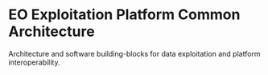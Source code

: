 
# EO Exploitation Platform Common Architecture

Architecture and software building-blocks for data exploitation and platform interoperability.
